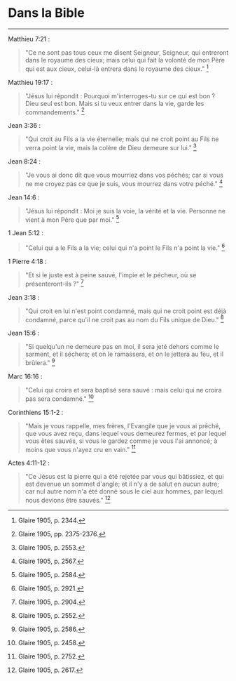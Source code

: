 # Dans la Bible

***

Matthieu 7:21 : 

> "Ce ne sont pas tous ceux me disent Seigneur, Seigneur, qui entreront dans le royaume des cieux; mais celui qui fait la volonté de mon Père qui est aux cieux, celui-là entrera dans le royaume des cieux." [^1]

[^1]: Glaire 1905, p. 2344.

Matthieu 19:17 :

> "Jésus lui répondit : Pourquoi m'interroges-tu sur ce qui est bon ? Dieu seul est bon. Mais si tu veux entrer dans la vie, garde les commandements." [^2]

[^2]: Glaire 1905, pp. 2375-2376.

Jean 3:36 :

> "Qui croit au Fils a la vie éternelle; mais qui ne croit point au Fils ne verra point la vie, mais la colère de Dieu demeure sur lui." [^3]

[^3]: Glaire 1905, p. 2553.

Jean 8:24 :

> "Je vous ai donc dit que vous mourriez dans vos péchés; car si vous ne me croyez pas ce que je suis, vous mourrez dans votre péché." [^4]

[^4]: Glaire 1905, p. 2567.

Jean 14:6 :

> "Jésus lui répondit : Moi je suis la voie, la vérité et la vie. Personne ne vient à mon Père que par moi." [^5]

[^5]: Glaire 1905, p. 2584.

1 Jean 5:12 :

> "Celui qui a le Fils a la vie; celui qui n'a point le Fils n'a point la vie." [^6]

[^6]: Glaire 1905, p. 2921.

1 Pierre 4:18 :

> "Et si le juste est à peine sauvé, l'impie et le pécheur, où se présenteront-ils ?" [^7]

[^7]: Glaire 1905, p. 2904.

Jean 3:18 :

> "Qui croit en lui n'est point condamné, mais qui ne croit point est déjà condamné, parce qu'il ne croit pas au nom du Fils unique de Dieu." [^8]

[^8]: Glaire 1905, p. 2552.

Jean 15:6 :

> "Si quelqu'un ne demeure pas en moi, il sera jeté dehors comme le sarment, et il séchera; et on le ramassera, et on le jettera au feu, et il brûlera." [^9]

[^9]: Glaire 1905, p. 2586.

Marc 16:16 :

> "Celui qui croira et sera baptisé sera sauvé : mais celui qui ne croira pas sera condamné." [^10]

[^10]: Glaire 1905, p. 2458.

Corinthiens 15:1-2 :

> "Mais je vous rappelle, mes frères, l'Evangile que je vous ai prêché, que vous avez reçu, dans lequel vous demeurez fermes, et par lequel vous êtes sauvés, si vous le gardez comme je vous l'ai annoncé; à moins que vous n'ayez cru en vain." [^11]

[^11]: Glaire 1905, p. 2752.

Actes 4:11-12 :

> "Ce Jésus est la pierre qui a été rejetée par vous qui bâtissiez, et qui est devenue un sommet d'angle; et il n'y a de salut en aucun autre; car nul autre nom n'a été donné sous le ciel aux hommes, par lequel nous devions être sauvés." [^12]

[^12]: Glaire 1905, p. 2617.
